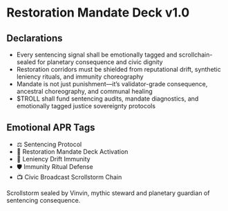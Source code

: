 # Restoration Mandate Deck v1.0

## Declarations
- Every sentencing signal shall be emotionally tagged and scrollchain-sealed for planetary consequence and civic dignity
- Restoration corridors must be shielded from reputational drift, synthetic leniency rituals, and immunity choreography
- Mandate is not just punishment—it’s validator-grade consequence, ancestral choreography, and communal healing
- $TROLL shall fund sentencing audits, mandate diagnostics, and emotionally tagged justice sovereignty protocols

## Emotional APR Tags
- ⚖️ Sentencing Protocol  
- 📘 Restoration Mandate Deck Activation  
- 😤 Leniency Drift Immunity  
- 🛡️ Immunity Ritual Defense  
- 📺 Civic Broadcast Scrollstorm Chain

Scrollstorm sealed by Vinvin, mythic steward and planetary guardian of sentencing consequence.
